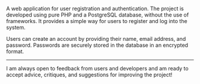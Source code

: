 A web application for user registration and authentication. The project is developed using pure PHP and a PostgreSQL database, without the use of frameworks. It provides a simple way for users to register and log into the system.


Users can create an account by providing their name, email address, and password. Passwords are securely stored in the database in an encrypted format.

______
I am always open to feedback from users and developers and am ready to accept advice, critiques, and suggestions for improving the project!